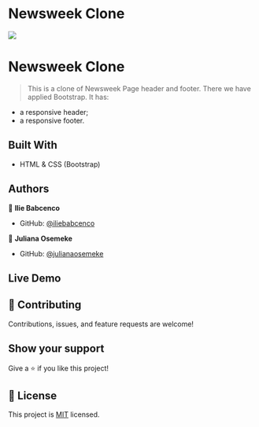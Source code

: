 # Newsweek Clone 
![](https://img.shields.io/badge/Microverse-blueviolet)

# Newsweek Clone 

> This is a clone of Newsweek Page header and footer.
There we have applied Bootstrap.
It has:
- a responsive header;
- a responsive footer.


## Built With

- HTML & CSS (Bootstrap)

## Authors

👤 **Ilie Babcenco**

- GitHub: [@iliebabcenco](https://github.com/iliebabcenco)

👤 **Juliana Osemeke**

- GitHub: [@julianaosemeke](https://github.com/JulianaOsemeke)

## Live Demo



## 🤝 Contributing

Contributions, issues, and feature requests are welcome!

## Show your support

Give a ⭐️ if you like this project!

## 📝 License

This project is [MIT](lic.url) licensed.
